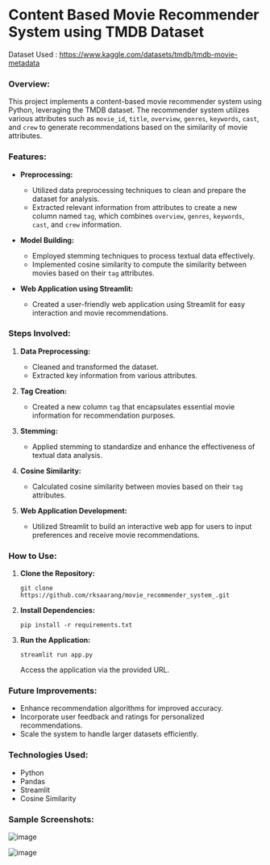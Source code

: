 # Content Based Movie Recommender System using TMDB Dataset

Dataset Used : https://www.kaggle.com/datasets/tmdb/tmdb-movie-metadata

### Overview:
This project implements a content-based movie recommender system using Python, leveraging the TMDB dataset. The recommender system utilizes various attributes such as `movie_id`, `title`, `overview`, `genres`, `keywords`, `cast`, and `crew` to generate recommendations based on the similarity of movie attributes.

### Features:
- **Preprocessing:**
  - Utilized data preprocessing techniques to clean and prepare the dataset for analysis.
  - Extracted relevant information from attributes to create a new column named `tag`, which combines `overview`, `genres`, `keywords`, `cast`, and `crew` information.

- **Model Building:**
  - Employed stemming techniques to process textual data effectively.
  - Implemented cosine similarity to compute the similarity between movies based on their `tag` attributes.

- **Web Application using Streamlit:**
  - Created a user-friendly web application using Streamlit for easy interaction and movie recommendations.

### Steps Involved:

1. **Data Preprocessing:**
   - Cleaned and transformed the dataset.
   - Extracted key information from various attributes.
   
2. **Tag Creation:**
   - Created a new column `tag` that encapsulates essential movie information for recommendation purposes.

3. **Stemming:**
   - Applied stemming to standardize and enhance the effectiveness of textual data analysis.

4. **Cosine Similarity:**
   - Calculated cosine similarity between movies based on their `tag` attributes.

5. **Web Application Development:**
   - Utilized Streamlit to build an interactive web app for users to input preferences and receive movie recommendations.

### How to Use:
1. **Clone the Repository:**
   ```
   git clone https://github.com/rksaarang/movie_recommender_system_.git
   ```

2. **Install Dependencies:**
   ```
   pip install -r requirements.txt
   ```

3. **Run the Application:**
   ```
   streamlit run app.py
   ```
   Access the application via the provided URL.

### Future Improvements:
- Enhance recommendation algorithms for improved accuracy.
- Incorporate user feedback and ratings for personalized recommendations.
- Scale the system to handle larger datasets efficiently.

### Technologies Used:
- Python
- Pandas
- Streamlit
- Cosine Similarity

### Sample Screenshots:
![image](https://github.com/rksaarang/movie_recommender_system_/assets/105165740/6d991f45-4b4d-4ec6-b8c3-c41f51e71cf0)

![image](https://github.com/rksaarang/movie_recommender_system_/assets/105165740/48678cdb-c86b-4861-a8ca-80ea1686543a)


